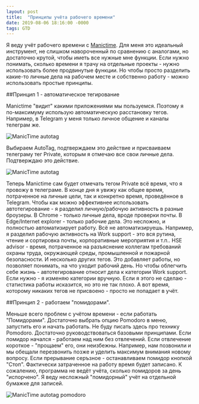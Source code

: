 ```yaml
---
layout: post
title:  "Принципы учёта рабочего времени"
date: 2019-08-06 18:16:00 -0000
tags: GTD
---
```


Я веду учёт рабочего времени с [Manictime](https://www.manictime.com/). Для меня это идеальный инструмент, не слишком навороченный по сравнению с аналогами, но достаточно крутой, чтобы иметь все нужные мне функции. Если нужно понимать, сколько времени я трачу на отдельные проекты - нужно использовать более продвинутые функции. Но чтобы просто разделить какие-то личные дела на рабочем месте и собственно работу - можно использовать простые принципы. 

##Принцип 1 - автоматическое тегирование

Manictime "видит" какими приложениями мы пользуемся. Поэтому я по-максимуму использую автоматическую расстановку тегов. Например, в Telegram у меня только личное общение и каналы телеграм же. 

![ManicTime autotag](http://2nature.me/files/manictime-autotag1.jpg)

Выбираем AutoTag, подтверждаем это действие и присваиваем телеграму тег Private, которым я отмечаю все свои личные дела. Подтверждаю это действие. 

![ManicTime autotag](http://2nature.me/files/manictime-autotag2.jpg) 

Теперь  Manictime сам будет отмечать тегом Private всё время, что я провожу в телеграме. В конце дня я увижу как общее время, потраченное на личные цели, так и конкретно время, проведённое в Telegram. Чтобы как можно эффективнее использовать автотегирование - я разделил личную/рабочую активность в разные броузеры. В Chrome - только личные дела, вроде проверки почты. В Edge/Internet explorer - только рабочие дела. Это несложно, и полностью автоматизирует работу. Всё не автоматизируешь. Например, я разделил рабочую активность на Work support - это вся рутина, чтение и сортировка почты, корпоративные мероприятия и т.п.. HSE advisor - время, потраченное на разъяснение коллегам требований охраны труда, окружающей среды, промышленной и пожарной безопасности. И несколько других тегов. Это добавляет работы, но позволяет понимать, на что уходит рабочий день. Но чтобы облегчить себе жизнь - автотегирование относит дела к категории Work support. Если нужно - я изменяю категории вручную. Если я этого не сделаю - статистика работы исказится, но это не так плохо. А вот время, которому никаких тегов не присвоено - просто не попадает в учёт.

##Принцип 2 - работаем "помидорами".

Меньше всего проблем с учётом времени - если работать "Помидорами". Достаточно выбрать опцию Pomodoro в меню, запустить его и начать работать. Не буду писать здесь про технику Pomodoro. Достаточно руководствоваться базовыми принципами. Если помидор начался - работаем над ним без отвлечений. Если отвлечение короткое - "прощаем" его, они неизбежны. Например, нам позвонили и мы обещали перезвонить позже и уделить максимум внимания новому вопросу. Если прерывание серъзное - останавливаем помидор кнопкой "Стоп". Фактически затраченное на работу время будет записано. К сожалению, программа не ведёт учёта, сколько помидоров за день "испорчено". Я веду несложный "помидорный" учёт на отдельной бумажке для записей.  

![ManicTime autotag pomodoro](http://2nature.me/files/manictime-pomodoro.jpg)